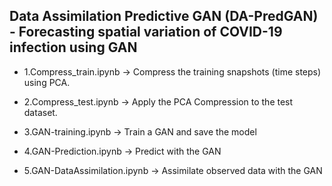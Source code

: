 ## Data Assimilation Predictive GAN (DA-PredGAN) - Forecasting spatial variation of COVID-19 infection using GAN

- 1.Compress_train.ipynb -> Compress the training snapshots (time steps) using PCA. 

- 2.Compress_test.ipynb -> Apply the PCA Compression to the test dataset. 

- 3.GAN-training.ipynb -> Train a GAN and save the model 

- 4.GAN-Prediction.ipynb -> Predict with the GAN 

- 5.GAN-DataAssimilation.ipynb -> Assimilate observed data with the GAN 
